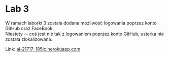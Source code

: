 # Lab 3

W ramach laborki 3 została dodana możliwość logowania poprzez konto GitHub oraz FaceBook.  
Niestety -- coś jest nie tak z logowaniem poprzez konto GitHub, usterka nie została zlokalizowana.

Link: [ai-21717-185ic.herokuapp.com](https://ai-21717-185ic.herokuapp.com/)
